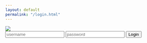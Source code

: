 ```yaml
---
layout: default
permalink: "/login.html"
---
```


<style>	
	nav,#left--menu,footer{display:none;}	
</style>

<div style="width:100vw;height:100vh">
	<div class="login-container">
            <div id="output"></div>
		<div class="avatar">
			<img src="https://kemtol.github.io/Bina-Artha//images/logo.jpg" />
		</div>
            <div class="form-box">
                <form action="" method="">
                    <input name="user" type="text" placeholder="username">
                    <input type="password" placeholder="password">
                    <button class="btn btn-info btn-block login" type="submit">Login</button>
                </form>
            </div>
        </div>
</div>
